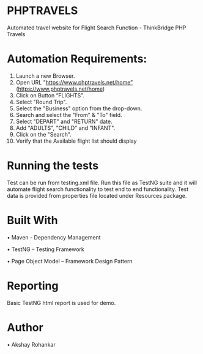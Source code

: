 # PHPTRAVELS
Automated travel website for Flight Search Function - ThinkBridge 
PHP Travels

# Automation Requirements:
1.	Launch a new Browser.
2.	Open URL "https://www.phptravels.net/home” (https://www.phptravels.net/home)
3.	Click on Button “FLIGHTS”.
4.	Select "Round Trip".
5.	Select the "Business" option from the drop-down.
6.	Search and select the "From" & "To" field.
7.	Select "DEPART" and "RETURN" date.
8.	Add "ADULTS", "CHILD" and "INFANT".
9.	Click on the "Search".
10.	Verify that the Available flight list should display

# Running the tests
Test can be run from testing.xml file.
Run this file as TestNG suite and it will automate flight search functionality to test end to end functionality.
Test data is provided from properties file located under Resources package.

# Built With
•	Maven - Dependency Management

•	TestNG – Testing Framework

•	Page Object Model – Framework Design Pattern

# Reporting
Basic TestNG html report is used for demo.

# Author
•	Akshay Rohankar  
